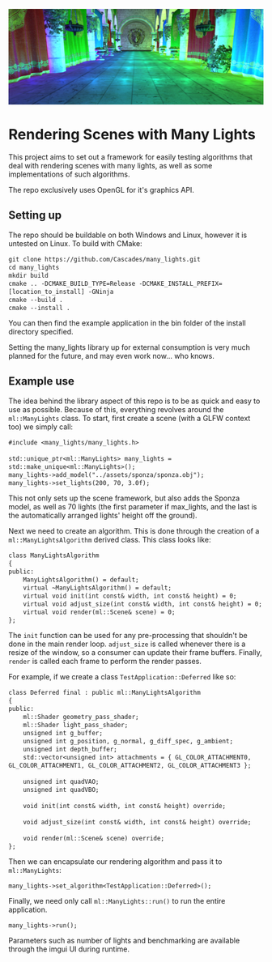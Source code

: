 ![alt text](https://github.com/Cascades/many_lights/blob/master/header.png?raw=true)

# Rendering Scenes with Many Lights

This project aims to set out a framework for easily testing algorithms that deal with rendering scenes with many lights, as well as some implementations of such algorithms.

The repo exclusively uses OpenGL for it's graphics API.

## Setting up

The repo should be buildable on both Windows and Linux, however it is untested on Linux. To build with CMake:

```
git clone https://github.com/Cascades/many_lights.git
cd many_lights
mkdir build
cmake .. -DCMAKE_BUILD_TYPE=Release -DCMAKE_INSTALL_PREFIX=[location_to_install] -GNinja
cmake --build .
cmake --install .
```

You can then find the example application in the bin folder of the install directory specified.

Setting the many_lights library up for external consumption is very much planned for the future, and may even work now... who knows.

## Example use

The idea behind the library aspect of this repo is to be as quick and easy to use as possible. Because of this, everything revolves around the `ml::ManyLights` class. To start, first create a scene (with a GLFW context too) we simply call:

```
#include <many_lights/many_lights.h>

std::unique_ptr<ml::ManyLights> many_lights = std::make_unique<ml::ManyLights>();
many_lights->add_model("../assets/sponza/sponza.obj");
many_lights->set_lights(200, 70, 3.0f);
```
This not only sets up the scene framework, but also adds the Sponza model, as well as 70 lights (the first parameter if max_lights, and the last is the automatically arranged lights' height off the ground).

Next we need to create an algorithm. This is done through the creation of a `ml::ManyLightsAlgorithm` derived class. This class looks like:

```
class ManyLightsAlgorithm
{
public:
    ManyLightsAlgorithm() = default;
    virtual ~ManyLightsAlgorithm() = default;
    virtual void init(int const& width, int const& height) = 0;
    virtual void adjust_size(int const& width, int const& height) = 0;
    virtual void render(ml::Scene& scene) = 0;
};
```

The `init` function can be used for any pre-processing that shouldn't be done in the main render loop. `adjust_size` is called whenever there is a resize of the window, so a consumer can update their frame buffers. Finally, `render` is called each frame to perform the render passes.

For example, if we create a class `TestApplication::Deferred` like so:

```
class Deferred final : public ml::ManyLightsAlgorithm
{
public:
    ml::Shader geometry_pass_shader;
    ml::Shader light_pass_shader;
    unsigned int g_buffer;
    unsigned int g_position, g_normal, g_diff_spec, g_ambient;
    unsigned int depth_buffer;
    std::vector<unsigned int> attachments = { GL_COLOR_ATTACHMENT0, GL_COLOR_ATTACHMENT1, GL_COLOR_ATTACHMENT2, GL_COLOR_ATTACHMENT3 };

    unsigned int quadVAO;
    unsigned int quadVBO;

    void init(int const& width, int const& height) override;

    void adjust_size(int const& width, int const& height) override;

    void render(ml::Scene& scene) override;
};
```

Then we can encapsulate our rendering algorithm and pass it to `ml::ManyLights`:

```
many_lights->set_algorithm<TestApplication::Deferred>();
```

Finally, we need only call `ml::ManyLights::run()` to run the entire application.

```
many_lights->run();
```

Parameters such as number of lights and benchmarking are available through the imgui UI during runtime.
